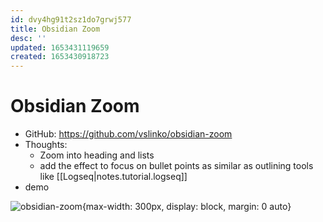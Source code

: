 ```yaml
---
id: dvy4hg91t2sz1do7grwj577
title: Obsidian Zoom
desc: ''
updated: 1653431119659
created: 1653430918723
---
```

# Obsidian Zoom

- GitHub: https://github.com/vslinko/obsidian-zoom
- Thoughts:
    - Zoom into heading and lists
    - add the effect to focus on bullet points as similar as outlining tools like [[Logseq|notes.tutorial.logseq]]
- demo

![obsidian-zoom](https://raw.githubusercontent.com/vslinko/obsidian-zoom/main/demo.gif){max-width: 300px, display: block, margin: 0 auto}